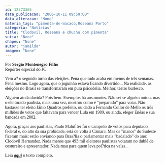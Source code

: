 ```yaml
---
id: 12373365
data_publicacao: "2006-10-11 09:50:00"
data_alteracao: "None"
materia_tags: "pimenta-de-macaco,Roseana Porto"
categoria: "Notícias"
title: "Clodovil, Roseana e chuchu com pimenta"
sutia: "None"
chapeu: "None"
autor: "jamildo"
imagem: "None"
---
```

<p><span style="font-family: Verdana;">Por <strong>S&eacute;rgio Montenegro Filho</strong><br />Rep&oacute;rter especial do JC</span></p>
<p><span style="font-family: Verdana;">Vem a? o segundo turno das elei&ccedil;&otilde;es. Pena que tudo acaba em menos de tr&ecirc;s semanas. Pena mesmo. Logo agora, que o joguinho estava ficando divertido... Na realidade, as elei&ccedil;&otilde;es no Brasil se transformaram em pura psicodelia. Melhor, teatro burlesco.</span></p>
<p><span style="font-family: Verdana;">Algu&eacute;m ainda duvida? Pois bem. Exemplos h&aacute; aos montes. N&atilde;o sei se algu&eacute;m notou, mas o eleitorado paulista, mais uma vez, mostrou como &eacute; "preparado" para votar. N&atilde;o bastasse ter eleito J&acirc;nio Quadros prefeito, ou dado a Fernando Collor de Mello os tr&ecirc;s milh&otilde;es de votos que faltavam para vencer Lula em 1989, ou ainda, eleger En&eacute;as e sua bancada em 2002.</span></p>
<p><span style="font-family: Verdana;">Agora, gra&ccedil;as aos paulistas, Paulo Maluf ter foi o campe&atilde;o de votos para deputado federal e, do alto da sua probidade, est&aacute; de volta &agrave; C&acirc;mara. Mas os "manos" do Sudeste fizeram mais: est&atilde;o enviando para Bras?lia o parlamentar mais "badalado" do ano: Clodovil Hernandez. Nada menos que 493 mil eleitores paulistas votaram no dubl&ecirc; de costureiro e apresentador. Nada mau para quem leva pol?tica na valsa...</span></p>
<p><span style="font-family: Verdana;">Leia <strong><em><a href="https://jc.ne10.uol.com.br/" target="_blank" rel="noopener noreferrer">aqui</a></em></strong> o texto completo.</span></p>
